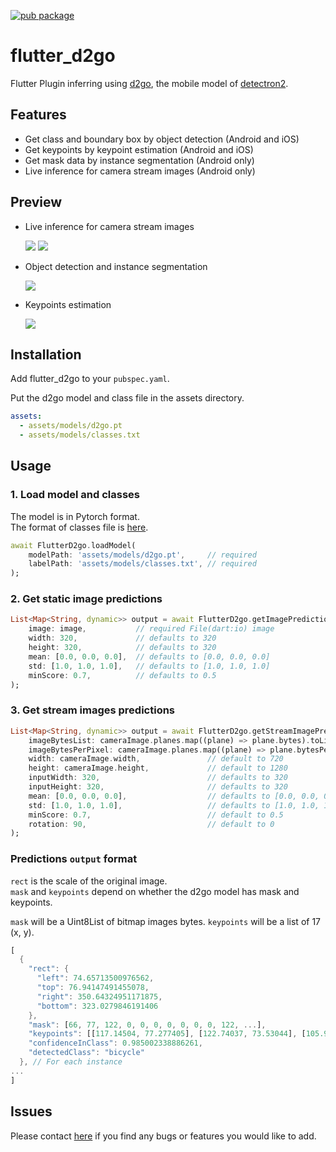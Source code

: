 [![pub package](https://img.shields.io/pub/v/flutter_d2go.svg)](https://pub.dartlang.org/packages/flutter_d2go)

# flutter_d2go

Flutter Plugin inferring using [d2go](https://github.com/facebookresearch/d2go), the mobile model of [detectron2](https://github.com/facebookresearch/detectron2).

## Features

- Get class and boundary box by object detection (Android and iOS)
- Get keypoints by keypoint estimation (Android and iOS)
- Get mask data by instance segmentation (Android only)
- Live inference for camera stream images (Android only)

## Preview

- Live inference for camera stream images

  ![](images/live.gif)
  ![](images/keypoint_live.gif)

- Object detection and instance segmentation

  ![](images/preview.gif)

- Keypoints estimation

  ![](images/keypoints.png)

## Installation

Add flutter_d2go to your `pubspec.yaml`.

Put the d2go model and class file in the assets directory.

```yaml
assets:
  - assets/models/d2go.pt
  - assets/models/classes.txt
```

## Usage

### 1. Load model and classes

The model is in Pytorch format.  
The format of classes file is [here](example/assets/models/classes.txt).

```dart
await FlutterD2go.loadModel(
    modelPath: 'assets/models/d2go.pt',     // required
    labelPath: 'assets/models/classes.txt', // required
);
```
 
### 2. Get static image predictions

```dart
List<Map<String, dynamic>> output = await FlutterD2go.getImagePrediction(
    image: image,           // required File(dart:io) image
    width: 320,             // defaults to 320
    height: 320,            // defaults to 320
    mean: [0.0, 0.0, 0.0],  // defaults to [0.0, 0.0, 0.0]
    std: [1.0, 1.0, 1.0],   // defaults to [1.0, 1.0, 1.0]
    minScore: 0.7,          // defaults to 0.5
);
```

### 3. Get stream images predictions

```dart
List<Map<String, dynamic>> output = await FlutterD2go.getStreamImagePrediction(
    imageBytesList: cameraImage.planes.map((plane) => plane.bytes).toList(),             // required List<Uint8List> image byte array
    imageBytesPerPixel: cameraImage.planes.map((plane) => plane.bytesPerPixel).toList(), // default to [1, 2, 2]
    width: cameraImage.width,               // default to 720
    height: cameraImage.height,             // default to 1280
    inputWidth: 320,                        // defaults to 320
    inputHeight: 320,                       // defaults to 320
    mean: [0.0, 0.0, 0.0],                  // defaults to [0.0, 0.0, 0.0]
    std: [1.0, 1.0, 1.0],                   // defaults to [1.0, 1.0, 1.0]
    minScore: 0.7,                          // default to 0.5
    rotation: 90,                           // default to 0
);
```

### Predictions `output` format

`rect` is the scale of the original image.  
`mask` and `keypoints` depend on whether the d2go model has mask and keypoints.

`mask` will be a Uint8List of bitmap images bytes.
`keypoints` will be a list of 17 (x, y).

```dart
[
  {
    "rect": {
      "left": 74.65713500976562,
      "top": 76.94147491455078,
      "right": 350.64324951171875,
      "bottom": 323.0279846191406
    },
    "mask": [66, 77, 122, 0, 0, 0, 0, 0, 0, 0, 122, ...],
    "keypoints": [[117.14504, 77.277405], [122.74037, 73.53044], [105.95437, 73.53044], ...],
    "confidenceInClass": 0.985002338886261,
    "detectedClass": "bicycle"
  }, // For each instance
...
]
```

## Issues

Please contact [here](https://github.com/tsubauaaa/flutter_d2go/issues) if you find any bugs or features you would like to add.
